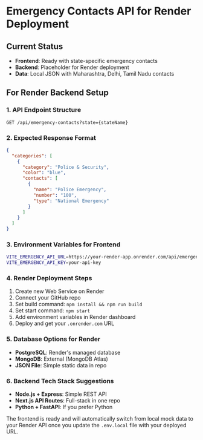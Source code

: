 # Emergency Contacts API for Render Deployment

## Current Status
- **Frontend**: Ready with state-specific emergency contacts
- **Backend**: Placeholder for Render deployment
- **Data**: Local JSON with Maharashtra, Delhi, Tamil Nadu contacts

## For Render Backend Setup

### 1. API Endpoint Structure
```
GET /api/emergency-contacts?state={stateName}
```

### 2. Expected Response Format
```json
{
  "categories": [
    {
      "category": "Police & Security",
      "color": "blue", 
      "contacts": [
        {
          "name": "Police Emergency",
          "number": "100", 
          "type": "National Emergency"
        }
      ]
    }
  ]
}
```

### 3. Environment Variables for Frontend
```bash
VITE_EMERGENCY_API_URL=https://your-render-app.onrender.com/api/emergency-contacts
VITE_EMERGENCY_API_KEY=your-api-key
```

### 4. Render Deployment Steps
1. Create new Web Service on Render
2. Connect your GitHub repo
3. Set build command: `npm install && npm run build` 
4. Set start command: `npm start`
5. Add environment variables in Render dashboard
6. Deploy and get your `.onrender.com` URL

### 5. Database Options for Render
- **PostgreSQL**: Render's managed database
- **MongoDB**: External (MongoDB Atlas)
- **JSON File**: Simple static data in repo

### 6. Backend Tech Stack Suggestions
- **Node.js + Express**: Simple REST API
- **Next.js API Routes**: Full-stack in one repo
- **Python + FastAPI**: If you prefer Python

The frontend is ready and will automatically switch from local mock data to your Render API once you update the `.env.local` file with your deployed URL.
